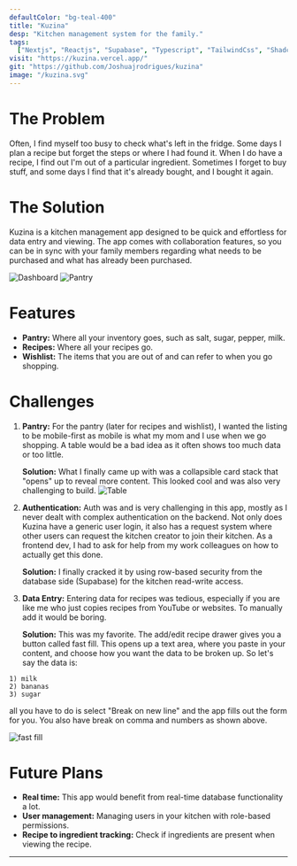 ```yaml
---
defaultColor: "bg-teal-400"
title: "Kuzina"
desp: "Kitchen management system for the family."
tags:
  ["Nextjs", "Reactjs", "Supabase", "Typescript", "TailwindCss", "Shadcn/ui"]
visit: "https://kuzina.vercel.app/"
git: "https://github.com/Joshuajrodrigues/kuzina"
image: "/kuzina.svg"
---
```


<div class=" mb-0 font-sans text-base sm:text-lg md:text-xl lg:text-2xl xl:text-2xl flex flex-col items-center justify-center">
  <h1 class="text-2xl sm:text-3xl md:text-4xl lg:text-4xl xl:text-4xl font-bold mb-6">
    The Problem
  </h1>
  <p class="mb-4">
    Often, I find myself too busy to check what's left in the fridge. Some days I plan a recipe but forget the steps or where I had found it. When I do have a recipe, I find out I'm out of a particular ingredient. Sometimes I forget to buy stuff, and some days I find that it's already bought, and I bought it again.
  </p>
  <h1 class="text-2xl sm:text-3xl md:text-4xl lg:text-4xl xl:text-4xl font-bold mb-6">
    The Solution
  </h1>
  <p class="mb-4">
    Kuzina is a kitchen management app designed to be quick and effortless for data entry and viewing. The app comes with collaboration features, so you can be in sync with your family members regarding what needs to be purchased and what has already been purchased.
  </p>
  <img src="/kuzina/dash.png" class="border-4 border-black mb-4 lg:w-1/2 " alt="Dashboard">
  <img src="/kuzina/pantry.png" class="border-4 border-black lg:w-1/2" alt="Pantry">
  <h1 class="text-2xl sm:text-3xl md:text-4xl lg:text-4xl xl:text-4xl font-bold mb-6">
    Features
  </h1>
  <ul class="list-disc ml-6 mb-4">
    <li>
      <strong>Pantry:</strong> Where all your inventory goes, such as salt, sugar, pepper, milk.
    </li>
    <li>
      <strong>Recipes:</strong> Where all your recipes go.
    </li>
    <li>
      <strong>Wishlist:</strong> The items that you are out of and can refer to when you go shopping.
    </li>
  </ul>
<h1 class="text-2xl sm:text-3xl md:text-4xl lg:text-4xl xl:text-4xl font-bold mb-6">
    Challenges
  </h1>
  <ol class="list-decimal ml-6 mb-4">
    <li>
      <strong>Pantry:</strong> For the pantry (later for recipes and wishlist), I wanted the listing to be mobile-first as mobile is what my mom and I use when we go shopping. A table would be a bad idea as it often shows too much data or too little.
      <p class="flex flex-col justify-center items-center">
      <span>
        <strong>Solution:</strong> What I finally came up with was a collapsible card stack that "opens" up to reveal more content. This looked cool and was also very challenging to build.
      </span>
        <img src="/kuzina/table.png" class="border-4 border-black lg:w-1/2" alt="Table">
      </p>
    </li>
    <li>
      <strong>Authentication:</strong> Auth was and is very challenging in this app, mostly as I never dealt with complex authentication on the backend. Not only does Kuzina have a generic user login, it also has a request system where other users can request the kitchen creator to join their kitchen. As a frontend dev, I had to ask for help from my work colleagues on how to actually get this done.
      <p>
        <strong>Solution:</strong> I finally cracked it by using row-based security from the database side (Supabase) for the kitchen read-write access.
      </p>
    </li>
    <li>
      <strong>Data Entry:</strong> Entering data for recipes was tedious, especially if you are like me who just copies recipes from YouTube or websites. To manually add it would be boring.
      <p>
        <strong>Solution:</strong> This was my favorite. The add/edit recipe drawer gives you a button called fast fill. This opens up a text area, where you paste in your content, and choose how you want the data to be broken up. So let's say the data is:
      </p>
    </li>
  </ol>
</div>

```
1) milk
2) bananas
3) sugar
```

<div class="mb-0 font-sans text-base sm:text-lg md:text-xl lg:text-2xl xl:text-2xl flex flex-col items-center justify-center">
  <p class="mb-4">
  all you have to do is select "Break on new line" and the app fills out the form for you. You also have break on comma and numbers as shown above.
  </p>
  <img src="/kuzina/add.png" class="border-4 border-black lg:w-1/2 " alt="fast fill">
   <h1 class="text-2xl sm:text-3xl md:text-4xl lg:text-4xl xl:text-4xl font-bold mb-6">
    Future Plans
  </h1>
  <ul class="list-disc ml-6 mb-4">
    <li>
      <strong>Real time:</strong> This app would benefit from real-time database functionality a lot.
    </li>
    <li>
      <strong>User management:</strong> Managing users in your kitchen with role-based permissions.
    </li>
    <li>
      <strong>Recipe to ingredient tracking:</strong> Check if ingredients are present when viewing the recipe.
    </li>
  </ul>
</div>

---



<style>
   
  .astro-code{
    width:10rem;
    margin:0 6rem;
    border: black 4px solid ;

  }

</style>
